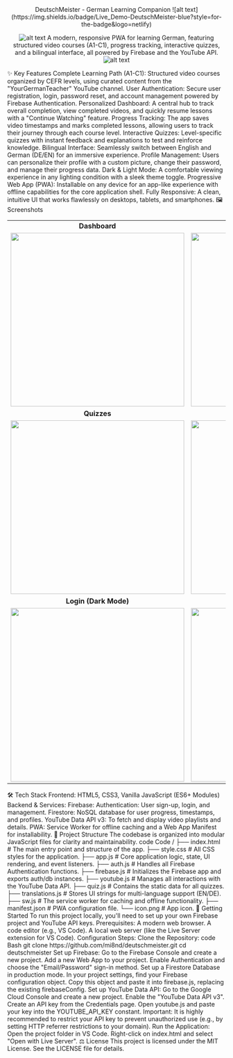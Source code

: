 <div align="center">
DeutschMeister - German Learning Companion
![alt text](https://img.shields.io/badge/Live_Demo-DeutschMeister-blue?style=for-the-badge&logo=netlify)

![alt text](https://img.shields.io/badge/License-MIT-yellow.svg?style=for-the-badge)
A modern, responsive PWA for learning German, featuring structured video courses (A1-C1), progress tracking, interactive quizzes, and a bilingual interface, all powered by Firebase and the YouTube API.
![alt text](https://github.com/mi8nd/deutschmeister/raw/main/demo.gif)
</div>
✨ Key Features
Complete Learning Path (A1-C1): Structured video courses organized by CEFR levels, using curated content from the "YourGermanTeacher" YouTube channel.
User Authentication: Secure user registration, login, password reset, and account management powered by Firebase Authentication.
Personalized Dashboard: A central hub to track overall completion, view completed videos, and quickly resume lessons with a "Continue Watching" feature.
Progress Tracking: The app saves video timestamps and marks completed lessons, allowing users to track their journey through each course level.
Interactive Quizzes: Level-specific quizzes with instant feedback and explanations to test and reinforce knowledge.
Bilingual Interface: Seamlessly switch between English and German (DE/EN) for an immersive experience.
Profile Management: Users can personalize their profile with a custom picture, change their password, and manage their progress data.
Dark & Light Mode: A comfortable viewing experience in any lighting condition with a sleek theme toggle.
Progressive Web App (PWA): Installable on any device for an app-like experience with offline capabilities for the core application shell.
Fully Responsive: A clean, intuitive UI that works flawlessly on desktops, tablets, and smartphones.
🖼️ Screenshots
<div align="center">
<table>
<tr>
<td align="center"><b>Dashboard</b></td>
<td align="center"><b>Video Player</b></td>
</tr>
<tr>
<td><img src="https://github.com/mi8nd/deutschmeister/raw/main/screenshots/dashboard.png" width="400"></td>
<td><img src="https://github.com/mi8nd/deutschmeister/raw/main/screenshots/player.png" width="400"></td>
</tr>
<tr>
<td align="center"><b>Quizzes</b></td>
<td align="center"><b>Profile Page</b></td>
</tr>
<tr>
<td><img src="https://github.com/mi8nd/deutschmeister/raw/main/screenshots/quizzes.png" width="400"></td>
<td><img src="https://github.com/mi8nd/deutschmeister/raw/main/screenshots/profile.png" width="400"></td>
</tr>
<tr>
<td align="center"><b>Login (Dark Mode)</b></td>
<td align="center"><b>Mobile View</b></td>
</tr>
<tr>
<td><img src="https://github.com/mi8nd/deutschmeister/raw/main/screenshots/auth-dark.png" width="400"></td>
<td><img src="https://github.com/mi8nd/deutschmeister/raw/main/screenshots/mobile.png" width="400"></td>
</tr>
</table>
</div>
🛠️ Tech Stack
Frontend: HTML5, CSS3, Vanilla JavaScript (ES6+ Modules)
Backend & Services:
Firebase:
Authentication: User sign-up, login, and management.
Firestore: NoSQL database for user progress, timestamps, and profiles.
YouTube Data API v3: To fetch and display video playlists and details.
PWA: Service Worker for offline caching and a Web App Manifest for installability.
📂 Project Structure
The codebase is organized into modular JavaScript files for clarity and maintainability.
code
Code
/
├── index.html            # The main entry point and structure of the app.
├── style.css             # All CSS styles for the application.
├── app.js                # Core application logic, state, UI rendering, and event listeners.
├── auth.js               # Handles all Firebase Authentication functions.
├── firebase.js           # Initializes the Firebase app and exports auth/db instances.
├── youtube.js            # Manages all interactions with the YouTube Data API.
├── quiz.js               # Contains the static data for all quizzes.
├── translations.js       # Stores UI strings for multi-language support (EN/DE).
├── sw.js                 # The service worker for caching and offline functionality.
├── manifest.json         # PWA configuration file.
└── icon.png              # App icon.
🚀 Getting Started
To run this project locally, you'll need to set up your own Firebase project and YouTube API keys.
Prerequisites:
A modern web browser.
A code editor (e.g., VS Code).
A local web server (like the Live Server extension for VS Code).
Configuration Steps:
Clone the Repository:
code
Bash
git clone https://github.com/mi8nd/deutschmeister.git
cd deutschmeister
Set up Firebase:
Go to the Firebase Console and create a new project.
Add a new Web App to your project.
Enable Authentication and choose the "Email/Password" sign-in method.
Set up a Firestore Database in production mode.
In your project settings, find your Firebase configuration object.
Copy this object and paste it into firebase.js, replacing the existing firebaseConfig.
Set up YouTube Data API:
Go to the Google Cloud Console and create a new project.
Enable the "YouTube Data API v3".
Create an API key from the Credentials page.
Open youtube.js and paste your key into the YOUTUBE_API_KEY constant.
Important: It is highly recommended to restrict your API key to prevent unauthorized use (e.g., by setting HTTP referrer restrictions to your domain).
Run the Application:
Open the project folder in VS Code.
Right-click on index.html and select "Open with Live Server".
⚖️ License
This project is licensed under the MIT License. See the LICENSE file for details.
